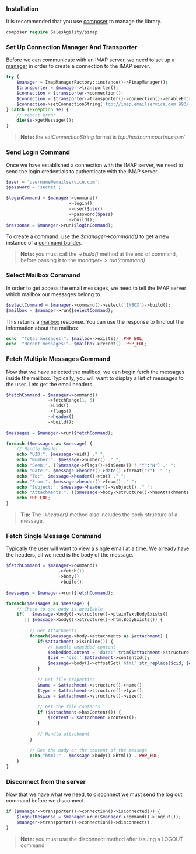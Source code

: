 ### Installation
It is recommended that you use [composer](https://getcomposer.org/) to manage the library.

```php
composer require SalesAgility/pimap
```

### Set Up Connection Manager And Transporter
Before we can communicate with an IMAP server, we need to set up a [manager](02_Managers.md) in order to create a connection to the IMAP server.

```php
try {
    $manager = ImapManagerFactory::instance()->PimapManager();
    $transporter = $manager->transporter();
    $connection = $transporter->connection();
    $connection = $transporter->transporter()->connection()->enableEncryption();
    $connection->setConnectionString('tcp://imap.emailservice.com:993/');
} catch (Exception $e) {
    // report error
    die($e->getMessage());
}
```

> **Note:** the _setConnectionString_ format is _tcp:/hostname:portnumber/_

### Send Login Command
Once we have established a connection with the IMAP server, we need to send the login credentials to authenticate with the IMAP server.

```php
$user = 'username@emailservice.com';
$password = 'secret';

$loginCommand = $manager->command()
                        ->login()
                        ->user($user)
                        ->password($pass)
                        ->build();
$response = $manager->run($loginCommand);
```

To create a command, use the _$manager->command()_ to get a new instance of a [command builder](03_Commands.md).

> **Note:** you must call the _->build()_ method at the end of command, before passing it to the _$manager->run($command)_

### Select Mailbox Command
In order to get access the email messages, we need to tell the IMAP server which mailbox our messages belong to.
```php
$selectCommand = $manager->command()->select('INBOX')->build();
$mailbox = $manager->run($selectCommand);
```

This returns a [mailbox](04_Responses.md) response. You can use the response to find out the information about the mailbox

```php
echo  "Total messages:". $mailbox->exists() .PHP_EOL;
echo  "Recent messages:". $mailbox->recent() .PHP_EOL;
```


### Fetch Multiple Messages Command
Now that we have selected the mailbox, we can begin fetch the messages inside the mailbox. Typically, you will want to display a list of messages to the user. Lets get the email headers.

```php
$fetchCommand = $manager->command()
                ->fetchRange(1, 5)
                ->uids()
                ->flags()
                ->header()
                ->build();
                
$messages = $manager->run($fetchCommand);

foreach ($messages as $message) {
    // Handle header
    echo "UID:". $message->uid() ." ";
    echo "Number:". $message->number() ." ";
    echo "Seen:". (($message->flags()->isSeen()) ? "Y":"N") ." ";
    echo "Date:". $message->header()->date()->format("r") ." ";
    echo "To:". $message->header()->to() ." ";
    echo "From:". $message->header()->from() ." ";
    echo "Subject:". $message->header()->subject() ." ";
    echo "Attachments:". (($message->body->structure()->hasAttachments()) ? "Y":"N") ." ";
    echo PHP_EOL;
}
```

> **Tip:** The _->header()_ method also includes the body structure of a message.

### Fetch Single Message Command
Typically the user will want to view a single email at a time. We already have the headers, all we need is the body of the message.

```php
$fetchCommand = $manager->command()
                    ->fetch(1)
                    ->body()
                    ->build();
                    
$messages = $manager->run($fetchCommand);

foreach($messages as $message) {
    // Check to see body is available
    if(   $message->body()->structure()->plainTextBodyExists()
       || $message->body()->structure()->htmlBodyExists()) {
         
         // Get Attachments
         foreach($message->body->attachments as $attachment) {
            if($attachment->isInline()) {
                // handle embedded content
                $embeddedContent = 'data:'.trim($attachment->structure()->type()).';base64,'.base64_encode($attachment->content());
                $cid = 'cid:'.$attachment->contentId();
                $message->body()->offsetSet('html' str_replace($cid, $encodedContent, $message->body()->html()));
            }
            
            // Get file properties
            $name = $attachment->structure()->name();
            $type = $attachment->structure()->type();
            $size = $attachment->structure()->size();
            
            // Get the file contents
            if ($attachment->hasContent()) {
                $content = $attachment->content();
            }
            
            // Handle attachment
         }
         
         // Get the body or the content of the message
         echo "html:" . $message->body()->html() . PHP_EOL;
    }
}
```

### Disconnect from the server
Now that we have what we need, to disconnect we must send the log out command before we disconnect.

```php
if ($manager->transporter()->connection()->isConnected()) {
    $logoutResponse = $manager->run($manager->command()->logout());
    $manager->transporter()->connection()->disconnect();
}
```

> **Note:** you must use the disconnect method after issuing a LOGOUT command

